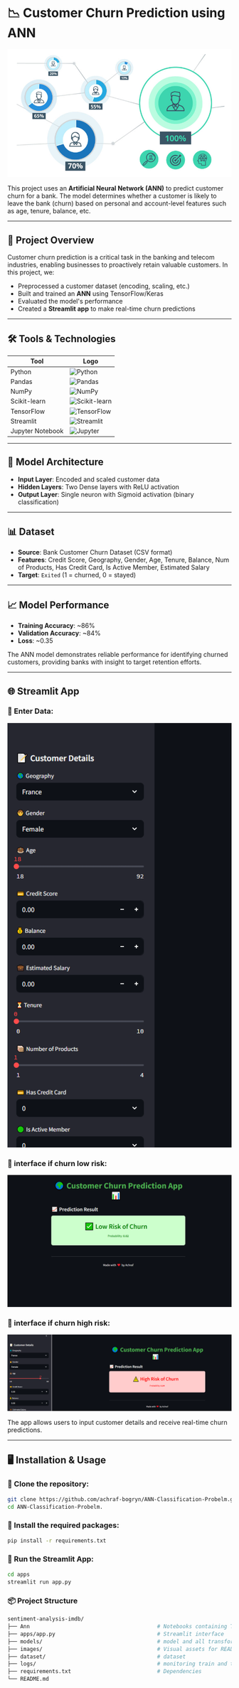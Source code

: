 # 📉 Customer Churn Prediction using ANN

![Model Architecture](images/Churn.PNG)

This project uses an **Artificial Neural Network (ANN)** to predict customer churn for a bank. The model determines whether a customer is likely to leave the bank (churn) based on personal and account-level features such as age, tenure, balance, etc.

---

## 🚀 Project Overview

Customer churn prediction is a critical task in the banking and telecom industries, enabling businesses to proactively retain valuable customers. In this project, we:

- Preprocessed a customer dataset (encoding, scaling, etc.)
- Built and trained an **ANN** using TensorFlow/Keras
- Evaluated the model's performance
- Created a **Streamlit app** to make real-time churn predictions

---

## 🛠️ Tools & Technologies

| Tool           | Logo |
|----------------|------|
| Python         | ![Python](https://img.shields.io/badge/Python-3776AB?style=for-the-badge&logo=python&logoColor=white) |
| Pandas         | ![Pandas](https://img.shields.io/badge/Pandas-150458?style=for-the-badge&logo=pandas&logoColor=white) |
| NumPy          | ![NumPy](https://img.shields.io/badge/NumPy-013243?style=for-the-badge&logo=numpy&logoColor=white) |
| Scikit-learn   | ![Scikit-learn](https://img.shields.io/badge/Scikit--learn-F7931E?style=for-the-badge&logo=scikit-learn&logoColor=white) |
| TensorFlow     | ![TensorFlow](https://img.shields.io/badge/TensorFlow-FF6F00?style=for-the-badge&logo=tensorflow&logoColor=white) |
| Streamlit      | ![Streamlit](https://img.shields.io/badge/Streamlit-FF4B4B?style=for-the-badge&logo=streamlit&logoColor=white) |
| Jupyter Notebook | ![Jupyter](https://img.shields.io/badge/Jupyter-F37626?style=for-the-badge&logo=jupyter&logoColor=white) |

---

## 🧠 Model Architecture

- **Input Layer**: Encoded and scaled customer data
- **Hidden Layers**: Two Dense layers with ReLU activation
- **Output Layer**: Single neuron with Sigmoid activation (binary classification)

---

## 📊 Dataset

- **Source**: Bank Customer Churn Dataset (CSV format)
- **Features**: Credit Score, Geography, Gender, Age, Tenure, Balance, Num of Products, Has Credit Card, Is Active Member, Estimated Salary
- **Target**: `Exited` (1 = churned, 0 = stayed)

---

## 📈 Model Performance

- **Training Accuracy**: ~86%
- **Validation Accuracy**: ~84%
- **Loss**: ~0.35

The ANN model demonstrates reliable performance for identifying churned customers, providing banks with insight to target retention efforts.

---

## 🌐 Streamlit App

### 🔹 Enter Data:
![Churn Streamlit](images/app_1.PNG)


### 🔹 interface if churn low risk:
![Churn Streamlit](images/app_2.PNG)


### 🔹 interface if churn high risk:
![Churn Streamlit](images/app_3.PNG)


The app allows users to input customer details and receive real-time churn predictions.

---

## 🖥️ Installation & Usage

### 🔹 Clone the repository:

```bash
git clone https://github.com/achraf-bogryn/ANN-Classification-Probelm.git
cd ANN-Classification-Probelm.
```

### 🔹 Install the required packages:
```bash
pip install -r requirements.txt
```

### 🔹 Run the Streamlit App:
```bash
cd apps
streamlit run app.py
```

### 📦 Project Structure
```bash 
sentiment-analysis-imdb/
├── Ann                                        # Notebooks containing Training and preprocessing data 
├── apps/app.py                                # Streamlit interface
├── models/                                    # model and all transformation 
├── images/                                    # Visual assets for README
├── dataset/                                   # dataset
├── logs/                                      # monitoring train and test process 
├── requirements.txt                           # Dependencies
└── README.md
```

